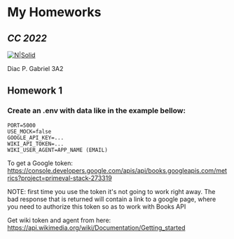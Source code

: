 # My Homeworks

## _CC 2022_

[![N|Solid](https://plati-taxe.uaic.ro/img/logo-retina1.png)](https://www.info.uaic.ro/)

Diac P. Gabriel 3A2

## Homework 1

### Create an .env with data like in the example bellow:
```
PORT=5000
USE_MOCK=false
GOOGLE_API_KEY=...
WIKI_API_TOKEN=...
WIKI_USER_AGENT=APP_NAME (EMAIL)
```  

To get a Google token:  
https://console.developers.google.com/apis/api/books.googleapis.com/metrics?project=primeval-stack-273319  

NOTE: first time you use the token it's not going to work right away. The bad response that is returned will contain a link to a google page, where you need to authorize this token so as to work with Books API 

Get wiki token and agent from here:  
https://api.wikimedia.org/wiki/Documentation/Getting_started